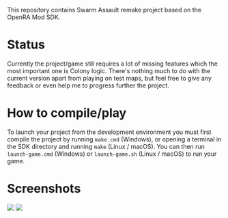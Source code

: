 This repository contains Swarm Assault remake project based on the OpenRA Mod SDK.

# Status

Currently the project/game still requires a lot of missing features which the most important one is Colony logic. There's nothing much to do with the current version apart from playing on test maps, but feel free to give any feedback or even help me to progress further the project.

# How to compile/play

To launch your project from the development environment you must first compile the project by running `make.cmd` (Windows), or opening a terminal in the SDK directory and running `make` (Linux / macOS).  You can then run `launch-game.cmd` (Windows) or `launch-game.sh` (Linux / macOS) to run your game.

# Screenshots

![](https://media.moddb.com/cache/images/mods/1/42/41459/thumb_620x2000/OpenRA_2018-12-07_23-03-41-63.png)
![](https://media.moddb.com/cache/images/mods/1/42/41459/thumb_620x2000/OpenRA_2018-12-07_21-56-59-07.png)
